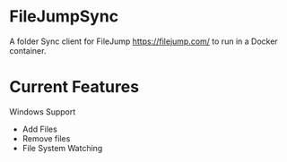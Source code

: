 # FileJumpSync
A folder Sync client for FileJump https://filejump.com/ to run in a Docker container.

# Current Features
Windows Support
- Add Files
- Remove files
- File System Watching
